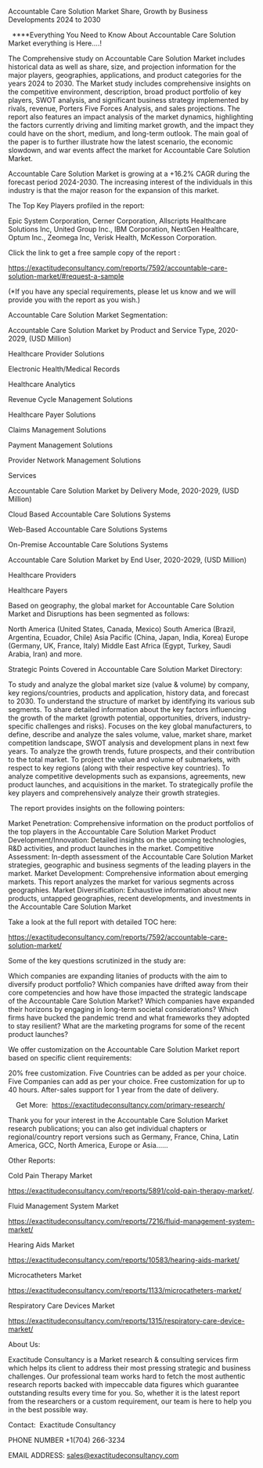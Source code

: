 Accountable Care Solution Market Share, Growth by Business Developments 2024 to 2030

  ****Everything You Need to Know About Accountable Care Solution Market everything is Here....!

The Comprehensive study on Accountable Care Solution Market includes historical data as well as share, size, and projection information for the major players, geographies, applications, and product categories for the years 2024 to 2030. The Market study includes comprehensive insights on the competitive environment, description, broad product portfolio of key players, SWOT analysis, and significant business strategy implemented by rivals, revenue, Porters Five Forces Analysis, and sales projections. The report also features an impact analysis of the market dynamics, highlighting the factors currently driving and limiting market growth, and the impact they could have on the short, medium, and long-term outlook. The main goal of the paper is to further illustrate how the latest scenario, the economic slowdown, and war events affect the market for Accountable Care Solution Market.

Accountable Care Solution Market is growing at a +16.2% CAGR during the forecast period 2024-2030. The increasing interest of the individuals in this industry is that the major reason for the expansion of this market.

The Top Key Players profiled in the report: 

Epic System Corporation, Cerner Corporation, Allscripts Healthcare Solutions Inc, United Group Inc., IBM Corporation, NextGen Healthcare, Optum Inc., Zeomega Inc, Verisk Health, McKesson Corporation.

Click the link to get a free sample copy of the report :

https://exactitudeconsultancy.com/reports/7592/accountable-care-solution-market/#request-a-sample

(*If you have any special requirements, please let us know and we will provide you with the report as you wish.)

Accountable Care Solution Market Segmentation:

Accountable Care Solution Market by Product and Service Type, 2020-2029, (USD Million)

Healthcare Provider Solutions

Electronic Health/Medical Records

Healthcare Analytics

Revenue Cycle Management Solutions

Healthcare Payer Solutions

Claims Management Solutions

Payment Management Solutions

Provider Network Management Solutions

Services

Accountable Care Solution Market by Delivery Mode, 2020-2029, (USD Million)

Cloud Based Accountable Care Solutions Systems

Web-Based Accountable Care Solutions Systems

On-Premise Accountable Care Solutions Systems

Accountable Care Solution Market by End User, 2020-2029, (USD Million)

Healthcare Providers

Healthcare Payers

Based on geography, the global market for Accountable Care Solution Market and Disruptions has been segmented as follows:

North America (United States, Canada, Mexico)
South America (Brazil, Argentina, Ecuador, Chile)
Asia Pacific (China, Japan, India, Korea)
Europe (Germany, UK, France, Italy)
Middle East Africa (Egypt, Turkey, Saudi Arabia, Iran) and more.

Strategic Points Covered in Accountable Care Solution Market Directory:

To study and analyze the global market size (value & volume) by company, key regions/countries, products and application, history data, and forecast to 2030.
To understand the structure of market by identifying its various sub segments.
To share detailed information about the key factors influencing the growth of the market (growth potential, opportunities, drivers, industry-specific challenges and risks).
Focuses on the key global manufacturers, to define, describe and analyze the sales volume, value, market share, market competition landscape, SWOT analysis and development plans in next few years.
To analyze the growth trends, future prospects, and their contribution to the total market.
To project the value and volume of submarkets, with respect to key regions (along with their respective key countries).
To analyze competitive developments such as expansions, agreements, new product launches, and acquisitions in the market.
To strategically profile the key players and comprehensively analyze their growth strategies.

 The report provides insights on the following pointers:

Market Penetration: Comprehensive information on the product portfolios of the top players in the Accountable Care Solution Market
Product Development/Innovation: Detailed insights on the upcoming technologies, R&D activities, and product launches in the market.
Competitive Assessment: In-depth assessment of the Accountable Care Solution Market strategies, geographic and business segments of the leading players in the market.
Market Development: Comprehensive information about emerging markets. This report analyzes the market for various segments across geographies.
Market Diversification: Exhaustive information about new products, untapped geographies, recent developments, and investments in the Accountable Care Solution Market

Take a look at the full report with detailed TOC here:

https://exactitudeconsultancy.com/reports/7592/accountable-care-solution-market/

Some of the key questions scrutinized in the study are:

Which companies are expanding litanies of products with the aim to diversify product portfolio?
Which companies have drifted away from their core competencies and how have those impacted the strategic landscape of the Accountable Care Solution Market?
Which companies have expanded their horizons by engaging in long-term societal considerations?
Which firms have bucked the pandemic trend and what frameworks they adopted to stay resilient?
What are the marketing programs for some of the recent product launches?

We offer customization on the Accountable Care Solution Market report based on specific client requirements:

20% free customization.
Five Countries can be added as per your choice.
Five Companies can add as per your choice.
Free customization for up to 40 hours.
After-sales support for 1 year from the date of delivery.

    Get More:  https://exactitudeconsultancy.com/primary-research/

Thank you for your interest in the Accountable Care Solution Market research publications; you can also get individual chapters or regional/country report versions such as Germany, France, China, Latin America, GCC, North America, Europe or Asia……

Other Reports:

Cold Pain Therapy Market

https://exactitudeconsultancy.com/reports/5891/cold-pain-therapy-market/.

Fluid Management System Market

https://exactitudeconsultancy.com/reports/7216/fluid-management-system-market/

Hearing Aids Market

https://exactitudeconsultancy.com/reports/10583/hearing-aids-market/

Microcatheters Market

https://exactitudeconsultancy.com/reports/1133/microcatheters-market/

Respiratory Care Devices Market

https://exactitudeconsultancy.com/reports/1315/respiratory-care-device-market/

About Us:

Exactitude Consultancy is a Market research & consulting services firm which helps its client to address their most pressing strategic and business challenges. Our professional team works hard to fetch the most authentic research reports backed with impeccable data figures which guarantee outstanding results every time for you. So, whether it is the latest report from the researchers or a custom requirement, our team is here to help you in the best possible way.

Contact:  Exactitude Consultancy

PHONE NUMBER +1(704) 266-3234

EMAIL ADDRESS: sales@exactitudeconsultancy.com
